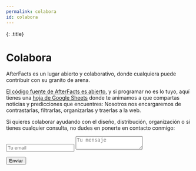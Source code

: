 ```yaml
---
permalink: colabora
id: colabora
---
```


{: .title}
# Colabora 

AfterFacts es un lugar abierto y colaborativo, donde cualquiera puede contribuir con su granito de arena. 

[El código fuente de AfterFacts es abierto](https://github.com/PabloReyes/predigo.github.io), y si programar no es lo tuyo, aquí tienes una [hoja de Google Sheets](https://docs.google.com/spreadsheets/d/14k7j5P4eCoTimDBpC_msbF5espXQZ9Ux4N_kspXpQwE/edit?usp=sharing) donde te animamos a que compartas noticias y predicciones que encuentres: Nosotros nos encargaremos de contrastarlas, filtrarlas, organizarlas y traerlas a la web. 

Si quieres colaborar ayudando con el diseño, distribución, organización o si tienes cualquier consulta, no dudes en ponerte en contacto conmigo: 

<form
  action="https://formspree.io/xknvdgan"
  method="POST"
  id="contact-form"
>
    <input type="email" name="Email" placeholder="Tu email" />
    <textarea placeholder="Tu mensaje"></textarea>

  <button type="submit">Enviar</button>
</form>